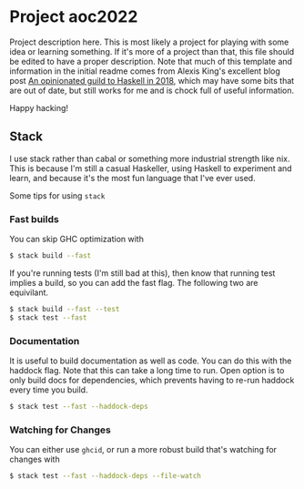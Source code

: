 # Project aoc2022

Project description here. This is most likely a project for playing with some idea or learning something. If it's more of a project than that, this file should be edited to have a proper description. Note that much of this template and information in the initial readme comes from Alexis King's excellent blog post [An opinionated guild to Haskell in 2018](https://lexi-lambda.github.io/blog/2018/02/10/an-opinionated-guide-to-haskell-in-2018/), which may have some bits that are out of date, but still works for me and is chock full of useful information.

Happy hacking!

## Stack

I use stack rather than cabal or something more industrial strength like nix. This is because I'm still a casual Haskeller, using Haskell to experiment and learn, and because it's the most fun language that I've ever used.

Some tips for using `stack`

### Fast builds

You can skip GHC optimization with

```bash
$ stack build --fast
```

If you're running tests (I'm still bad at this), then know that running test implies a build, so you can add the fast flag. The following two are equivilant.

```bash
$ stack build --fast --test
$ stack test --fast
```

### Documentation

It is useful to build documentation as well as code. You can do this with the haddock flag. Note that this can take a long time to run. Open option is to only build docs for dependencies, which prevents having to re-run haddock every time you build.

```bash
$ stack test --fast --haddock-deps
```

### Watching for Changes

You can either use `ghcid`, or run a more robust build that's watching for changes with

```bash
$ stack test --fast --haddock-deps --file-watch
```
